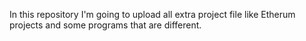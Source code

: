 In this repository I'm going to upload all extra project file like Etherum projects and some programs that are different.
